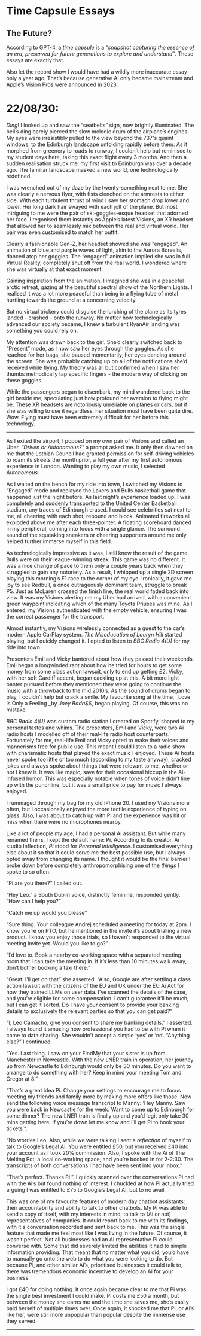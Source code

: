 

# Time Capsule Essays


## The Future?

According to GPT-4, a _time capsule_ is a _“snapshot capturing the essence of an era, preserved for future generations to explore and understand”_. These essays are exactly that. 

Also let the record show I would have had a wildly more inaccurate essay only a year ago. That’s because generative Ai only became mainstream and Apple’s Vision Pros were  announced in 2023.


# 22/08/30:

_Ding_! I looked up and saw the “seatbelts” sign, now brightly illuminated. The bell’s ding barely pierced the slow melodic drum of the airplane’s engines. My eyes were irresistibly pulled to the view beyond the 737's quaint windows, to the Edinburgh landscape unfolding rapidly before them. As it morphed from greenery to roads to runway, I couldn’t help but reminisce to my student days here, taking this exact flight every 3 months. And then a sudden realisation struck me: my first visit to Edinburgh was over a decade ago. The familiar landscape masked a new world, one technologically redefined. 

I was wrenched out of my daze by the twenty-something next to me. She was clearly a nervous flyer, with fists clenched on the armrests to either side. With each turbulent thrust of wind I saw her stomach drop lower and lower. Her long dark hair swayed with each jolt of the plane. But most intriguing to me were the pair of ski-goggles-esque headset that adorned her face. I regonised them instantly as Apple’s latest Visions, an XR headset that allowed her to seamlessly mix between the real and virtual world. Her pair was even customised to match her outfit. 

Clearly a fashionable Gen-Z, her headset showed she was “engaged”. An animation of blue and purple waves of light, akin to the Aurora Borealis, danced atop her goggles. The “engaged” animation implied she was in full Virtual Reality, completely shut off from the real world. I wondered where she was virtually at that exact moment. 

Gaining inspiration from the animation, I imagined she was in a peaceful arctic retreat, gazing at the beautiful spectral show of the Northern Lights. I realised it was a lot more peaceful than being in a flying tube of metal hurtling towards the ground at a concerning velocity. 

But no virtual trickery could disguise the lurching of the plane as its tyres landed - crashed - onto the runway. No matter how technologically advanced our society became, I knew a turbulent RyanAir landing was something you could rely on. 

My attention was drawn back to the girl. She’d clearly switched back to “Present” mode, as I now saw her eyes through the goggles. As she reached for her bags, she paused momentarily, her eyes dancing around the screen. She was probably catching up on all of the notifications she’d received while flying. My theory was all but confirmed when I saw her thumbs methodically tap specific fingers - the modern way of clicking on these goggles. 

While the passengers began to disembark, my mind wandered back to the girl beside me, speculating just how profound her aversion to flying might be. These XR headsets are notoriously unreliable on planes or cars, but if she was willing to use it regardless, her situation must have been quite dire. Wow. Flying must have been extremely difficult for her before this technology. 


---

As I exited the airport, I popped on my own pair of Visions and called an Uber. _“Driven or Autonomous?”_ a prompt asked me. It only then dawned on me that the Lothian Council had granted permission for self-driving vehicles to roam its streets the month prior, a full year after my first autonomous experience in London. Wanting to play my own music, I selected _Autonomous_. 

As I waited on the bench for my ride into town, I switched my Visions to “Engaged” mode and replayed the Lakers and Bulls basketball game that happened just the night before. As last night’s _experience_ loaded up, I was completely and suddenly transported to the United Center Basketball stadium, any traces of Edinburgh erased. I could see celebrities sat next to me, all cheering with each shot, rebound and block. Animated fireworks all exploded above me after each three-pointer. A floating scoreboard danced in my peripheral, coming into focus with a single glance. The surround sound of the squeaking sneakers or cheering supporters around me only helped further immerse myself in this field. 

As technologically impressive as it was, I still knew the result of the game. Bulls were on their league-winning streak. This game was no different. It was a nice change of pace to them only a couple years back when they struggled to gain any notoriety. As a result, I whipped up a single 2D screen playing this morning’s F1 race to the corner of my eye. Ironically, it gave me joy to see Redbull, a once outrageously dominant team, struggle to break P5. Just as McLaren crossed the finish line, the real world faded back into view. It was my Visions alerting me my Uber had arrived, with a convenient green waypoint indicating which of the many Toyota Priuses was mine. As I entered, my Visions authenticated with the empty vehicle, ensuring I was the correct passenger for the transport.

Almost instantly, my Visions wirelessly connected as a guest to the car’s modern Apple CarPlay system. _The Miseducation of Lauryn Hill_ started playing, but I quickly changed it. I opted to listen to _BBC Radio 4(U)_ for my ride into town. 

Presenters Emil and Vicky bantered about how they passed their weekends. Emil began a longwinded rant about how he tried for hours to get some money from some class action lawsuit, only to end up getting £2. Vicky, with her soft Cardiff accent, began cackling up at this. A bit more light banter pursued before they mentioned they were going to continue the music with a throwback to the mid 2010’s. As the sound of drums began to play, I couldn’t help but crack a smile. My favourite song at the time, _Love Is Only a Feeling _by _Joey Bada$$_, began playing. Of course, this was no mistake. 

_BBC Radio 4(U)_ was custom radio station I created on Spotify, shaped to my personal tastes and whims. The presenters, Emil and Vicky, were two Ai radio hosts I modelled off of their real-life radio host counterparts. Fortunately for me, real-life Emil and Vicky opted to make their voices and mannerisms free for public use. This meant I could listen to a radio show with charismatic hosts that played the exact music I enjoyed. These Ai hosts never spoke too little or too much (according to my taste anyway), cracked jokes and always spoke about things that were relevant to me, whether or not I knew it. It was like magic, save for their occasional hiccup in the Ai-infused humor. This was especially notable when tones of voice didn’t line up with the punchline, but it was a small price to pay for music I always enjoyed. 

I rummaged through my bag for my old iPhone 20. I used my Visions more often, but I occasionally enjoyed the more tactile experience of typing on glass. Also, I was about to catch up with Pi and the experience was hit or miss when there were no microphones nearby. 

Like a lot of people my age, I had a personal Ai assistant. But while many renamed theirs, I kept the default name: Pi. According to its creator, Ai studio Inflection, _Pi_ stood for _Personal Intelligence_. I customised everything else about it so that it could serve me the best possible use, but I always opted away from changing its name. I thought it would be the final barrier I broke down before completely anthropomorphising one of the _things_ I spoke to so often. 

“Pi are you there?” I called out.

“Hey Leo.” a South Dublin voice, distinctly feminine, responded gently. “How can I help you?”

“Catch me up would you please”

“Sure thing. Your colleague Andrej scheduled a meeting for today at 2pm. I know you’re on PTO, but he mentioned in the invite it’s about trialling a new product. I know you enjoy those trials, so I haven’t responded to the virtual meeting invite yet. Would you like to go?”

“I’d love to. Book a nearby co-working space with a separated meeting room that I can take the meeting in. If it’s less than 10 minutes walk away, don’t bother booking a taxi there.”

“Great. I’ll get on that” she asserted. “Also, Google are after settling a class action lawsuit with the citizens of the EU and UK under the EU Ai Act for how they trained LLMs on user data. I’ve scanned the details of the case, and you’re eligible for some compensation. I can't guarantee it’ll be much, but I can get it sorted. Do I have your consent to provide your banking details to exclusively the relevant parties so that you can get paid?”

“I, Leo Camacho, give you consent to share my banking details.” I asserted. I always found it amusing how professional you had to be with Pi when it came to data sharing. She wouldn’t accept a simple ‘yes’ or ‘no’. “Anything else?” I continued. 

“Yes. Last thing. I saw on your FindMy that your sister is up from Manchester in Newcastle. With the new LNER train in operation, her journey up from Newcastle to Edinburgh would only be 30 minutes. Do you want to arrange to do something with her? Keep in mind your meeting Tom and Gregor at 8.”

“That’s a great idea Pi. Change your settings to encourage me to focus meeting my friends and family more by making more offers like those. Now send the following voice message transcript to Manny: ‘Hey Manny. Saw you were back in Newcastle for the week. Want to come up to Edinburgh for some dinner? The new LNER train is finally up and you’d legit only take 30 mins getting here. If you’re down let me know and I’ll get Pi to book your tickets’”. 

“No worries Leo. Also, while we were talking I sent a _reflection_ of myself to talk to Google’s Legal Ai. You were entitled £50, but you received £40 into your account as I took 20% commission. Also, I spoke with the Ai of The Melting Pot, a local co-working space, and you’re booked in for 2-2:30. The transcripts of both conversations I had have been sent into your inbox.”

“That’s perfect. Thanks Pi.”. I quickly scanned over the conversations Pi had with the Ai’s but found nothing of interest. I chuckled at how Pi actually tried arguing I was entitled to £75 to Google’s Legal Ai, but to no avail. 

This was one of my favourite features of modern day chatbot assistants: their accountability and ability to talk to other chatbots. My Pi was able to send a copy of itself, with my interests in mind, to talk to (Ai or not) representatives of companies. It could report back to me with its findings, with it's conversation recorded and sent back to me. This was the single feature that made me feel most like I was living in the future. Of course, it wasn’t perfect. Not all businesses had an Ai representative Pi could converse with. Some that did severely limited the abilities it had to simple information providing. That meant that no matter what you did, you’d have to manually go onto the web to do what you were looking to do. But because Pi, and other similar Ai’s, prioritised businesses it could talk to, there was tremendous economic incentive to develop an Ai for your business.

I got £40 for doing nothing. It once again became clear to me that Pi was the single best investment I could make. Pi costs me £50 a month, but between the money  she earns me and the time she saves me, she’s easily paid herself of multiple times over. Once again, it shocked me that Pi, or Ai’s like her, were still more unpopular than popular despite the immense use they served. 


---
